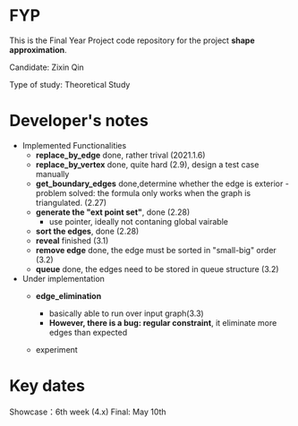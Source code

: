 # FYP
This is the Final Year Project code repository for the project **shape approximation**.

Candidate: Zixin Qin

Type of study: Theoretical Study

# Developer's notes

- Implemented Functionalities
  - **replace_by_edge** done, rather trival (2021.1.6)
  - **replace_by_vertex** done, quite hard (2.9), design a test case manually
  - **get_boundary_edges** done,determine whether the edge is exterior 
        - problem solved: the formula only works when the graph is triangulated. (2.27)
   -  **generate the "ext point set"**, done (2.28)
        - use pointer, ideally not contaning global vairable
   -  **sort the edges**, done (2.28)
   -  **reveal** finished (3.1)
   - **remove edge** done, the edge must be sorted in "small-big" order (3.2)
   - **queue** done, the edges need to be stored in queue structure (3.2)
- Under implementation 
  - **edge_elimination** 
    -  basically able to run over input graph(3.3)
    - **However, there is a bug: regular constraint**, it eliminate more edges than expected
         
   - experiment

# Key dates

Showcase：6th week (4.x)
Final: May 10th
